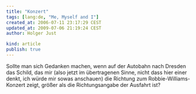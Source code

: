 ```yaml
---
title: "Konzert"
tags: [lang:de, "Me, Myself and I"]
created_at: 2006-07-11 23:17:29 CEST
updated_at: 2009-07-06 21:19:24 CEST
author: Holger Just

kind: article
publish: true
---
```


Sollte man sich Gedanken machen, wenn auf der Autobahn nach Dresden das Schild, das mir (also jetzt im übertragenen Sinne, nicht dass hier einer denkt, ich würde mir sowas anschauen) die Richtung zum Robbie-Williams-Konzert zeigt, größer als die Richtungsangabe der Ausfahrt ist?
